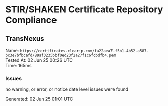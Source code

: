# STIR/SHAKEN Certificate Repository Compliance

## TransNexus

Name: `https://certificates.clearip.com/fa22aea7-f5b1-4b52-a587-bc3e7bfbcafd/89af3235bbf0ed23f2a27f1c6fcbdfb4.pem`\
Tested At: 02 Jun 25 00:26 UTC\
Time: 165ms

### Issues

no warning, or error, or notice date level issues were found

Generated: 02 Jun 25 01:01 UTC